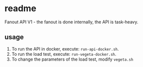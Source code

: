 # readme

Fanout API V1 - the fanout is done internally, the API is task-heavy.

## usage

1. To run the API in docker, execute: `run-api-docker.sh`.
2. To run the load test, execute: `run-vegeta-docker.sh`.
3. To change the parameters of the load test, modify `vegeta.sh`